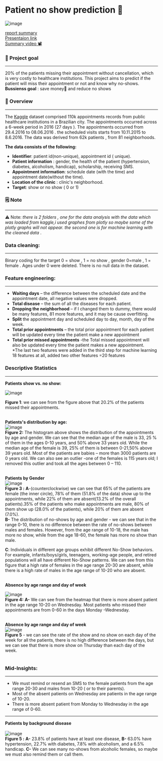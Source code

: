 # Patient no show prediction 🏥

![image](https://drive.google.com/uc?export=view&id=1PyvXb_SgQaS1CHQdnbEvBHPyjr1QWLuU)

[report summary](https://drive.google.com/file/d/1n4_L_xwyP3Ik31mRwEv7r-IILzpdtd7m/view?usp=sharing)<br>
[Presentaion link ](https://onedrive.live.com/embed?cid=9A8C4DAF1CCF33DC&amp;resid=9A8C4DAF1CCF33DC%21989&amp;authkey=AIRbEZHYmCqIjqw&amp;em=2&amp;wdAr=1.7777777777777777)<br> 
[Summary video 📽️](https://www.youtube.com/watch?v=cFBWBBx65Lw) 



### 🎯 Project goal 
---
20% of the patients missing their appointment without cancellation, which is very costly to healthcare institutions. This project aims to predict if the patient will miss their appointment or not and know why no-shows.<br>
**Bussienss goal** : save money💸 and reduce no shows


### 🔎 Overview 
---
The [Kaggle](https://www.kaggle.com/joniarroba/noshowappointments)  dataset comprised 110k appointments records from public healthcare institutions in a Brazilian city. 
The appointments occurred across a 6-week period in 2016 (27 days ). 
The appointments occurred from 29.4.2016  to 08.06.2016 . the scheduled visits starts  from 10.11.2015 to 8.6.2016.
The data was derived from 62k patients , from 81 neighborhoods.<br>

**The data consists of the following:**
-	**Identifier**: patient id(non-unique), appointment id ( unique).
-	**Patient information** : gender, the health of the patient (hypertension, diabetes, alcoholism, handicap), scholarship, receiving SMS.
-	**Appointment information**: schedule date (with the time) and appointment date(without the time).
-	**Location of the clinic** : clinic's neighborhood.
-	**Target**: show or no show ( 0 or 1) 


### 🗒️ Note 
---
⚠️ Note: *there is 2 folders , one for the data analysis with the data which was loaded from kaggle,i used graphes from plotly so maybe some of the plotly graphs will not appear.
the second one is for machine learning with the cleaned data* .



### Data cleaning:
---
Binary coding for the target 0 = show , 1 = no show , gender 0=male , 1 = female .
Ages under 0 were deleted. There is no null data in the dataset.

### Feature engineering:
---
- **Waiting days** – the difference between the scheduled date and the appointment date, all negative values were dropped.
- **Total disease** – the sum of all the diseases for each patient.
- **Dropping the neighborhood** – if I changed them to dummy, there would be many features, 81 more features, and it may be cause overfitting.
- **Split** the appointment day and scheduled day to day, month, day of the week.
- **Total prior appointments** – the total prior appointment for each patient will be updated  every time the patient make a new appointment
- **Total prior missed appointments** -the Total missed appointment will also be updated every time the patient makes a new appointment.<br>
*The last two features were added in the third step for machine learning
18 features at all, added two other features =20 features

### Descriptive Statistics
---
**Patients show vs. no show:**<br>

![image](https://drive.google.com/uc?export=view&id=1F8E1VnSuWnxiy5_TyIS6ZQ84vqWA2E0O)


 **Figure 1**: we can see from the figure above that 20.2% of the patients missed their appointments.<br><br>
 
 **Patients's distribution by age:**<br>
 ![image](https://drive.google.com/uc?export=view&id=1-XJiAZSOcldASbKURkJaOu7-qktvayoA)<br>
**Figure 2:** The histogram above shows the distribution of the appointments by age and gender. We can see that the median age of the male is 33, 25 % of them in the ages 0-10 years, and 50% above 33 years old. While the median age of the female is 39, 25% of them is between 0-21,50% above 39 years old. Most of the patients are babies – more than 3000 patients are 0 years old.
We can also see an outlier -one of the females is 115 years old; I removed this outlier and took all the ages between 0 – 110.<br><br>

**Patients by Gender**<br>
![image](https://drive.google.com/uc?export=view&id=1Lhx45SDsdvBb0h2e1IGezUmvhXCtbzk3)<br>
**Figure 3 :** **A**-(counterclockwise) we can see that 65% of the patients are female (the inner circle), 78% of them (51.8% of the data) show up to the appointments, while 22% of them are absent(13.2% of the overall patients).35% of the patients who make appointments are male, 80% of them show up (28.0% of the patients), while 20% of them are absent (7.0%).<br>
**B-** The distribution of no-shows by age and gender - we can see that in the range 0-10, there is no difference between the rate of no-shows between males and females. However, from the age range of 10-18, the male has more no show, while from the age 18-60, the female has more no show than male.

**C**: Individuals in different age groups exhibit different No-Show behaviors. For example, infants/boys/girls, teenagers, working-age people, and retired populations will all have different No-Show patterns. We can see from this figure that a high rate of females in the age range 20-30 are absent, while there is a high rate of males in the age range of 10-20 who are absent. <br><br>



**Absence by age range and day of week** <br>

![image](https://drive.google.com/uc?export=view&id=1RU8PJruJy80exdieF3lHEQOeGUhRGovT)<br>
**Figure 4:** **A-** We can see from the heatmap that there is more absent patient in the age range 10-20 on Wednesday. Most patients who missed their appointments are from 0-60 in the days Monday -Wednesday.<br><br>

**Absence by age range and day of week**<br>
![image](https://drive.google.com/uc?export=view&id=1557YvyrUqzTX1vEaqtIKhwFnsydyV2sR)<br>
**Figure 5** - we can see the rate of the show and no show on each day of the week for all the patients, there is no high difference between the days, but we can see that there is more show on Thursday than each day of the week. <br><br>


### Mid-Insights:
---
- 	We must remind or resend an SMS  to the female patients from the age range 20-30 and males from 10-20 ( or to their parents).
- 	Most of the absent patients on Wednesday are patients in the age range of 10-20.
-	 There is more absent patient from Monday to Wednesday in the age range of 0-60.
---

**Patients by background disease** <br><br>
![image](https://drive.google.com/uc?export=view&id=1_KHGikBgHSJICANylNrlXXzzVv_rkqbL)<br>
**Figure 5 :**
**A-** 23.8% of patients have at least one disease, **B-** 63.0% have hypertension, 22.7% with diabetes, 7.8% with alcoholism, and a 6.5% handicap.
**C-** We can see many no-shows from alcoholic females, so maybe we must also remind them or call them.


